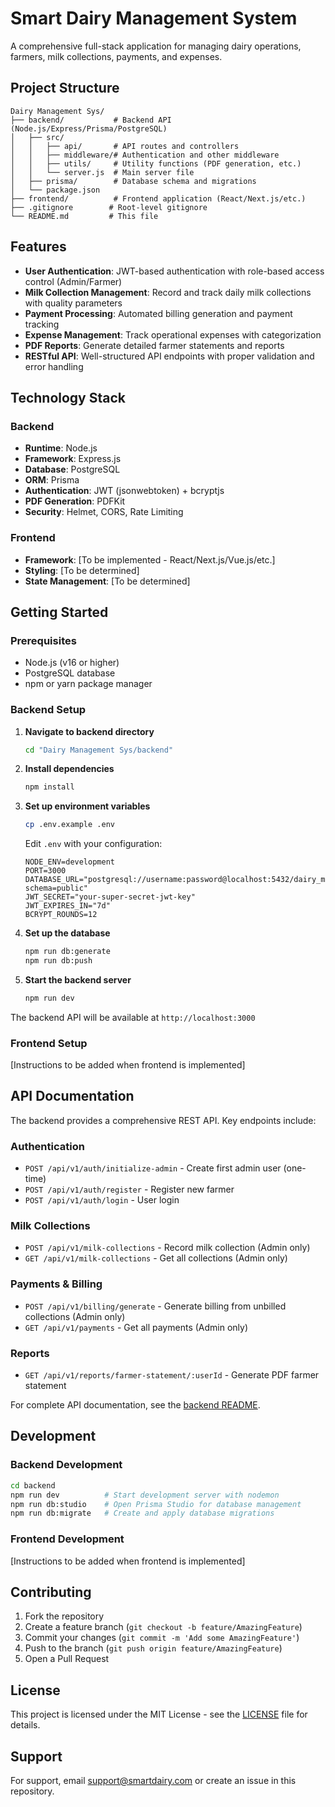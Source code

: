 # Smart Dairy Management System

A comprehensive full-stack application for managing dairy operations, farmers, milk collections, payments, and expenses.

## Project Structure

```
Dairy Management Sys/
├── backend/           # Backend API (Node.js/Express/Prisma/PostgreSQL)
│   ├── src/
│   │   ├── api/       # API routes and controllers
│   │   ├── middleware/# Authentication and other middleware
│   │   ├── utils/     # Utility functions (PDF generation, etc.)
│   │   └── server.js  # Main server file
│   ├── prisma/        # Database schema and migrations
│   └── package.json
├── frontend/          # Frontend application (React/Next.js/etc.)
├── .gitignore        # Root-level gitignore
└── README.md         # This file
```

## Features

- **User Authentication**: JWT-based authentication with role-based access control (Admin/Farmer)
- **Milk Collection Management**: Record and track daily milk collections with quality parameters
- **Payment Processing**: Automated billing generation and payment tracking
- **Expense Management**: Track operational expenses with categorization
- **PDF Reports**: Generate detailed farmer statements and reports
- **RESTful API**: Well-structured API endpoints with proper validation and error handling

## Technology Stack

### Backend
- **Runtime**: Node.js
- **Framework**: Express.js
- **Database**: PostgreSQL
- **ORM**: Prisma
- **Authentication**: JWT (jsonwebtoken) + bcryptjs
- **PDF Generation**: PDFKit
- **Security**: Helmet, CORS, Rate Limiting

### Frontend
- **Framework**: [To be implemented - React/Next.js/Vue.js/etc.]
- **Styling**: [To be determined]
- **State Management**: [To be determined]

## Getting Started

### Prerequisites
- Node.js (v16 or higher)
- PostgreSQL database
- npm or yarn package manager

### Backend Setup

1. **Navigate to backend directory**
   ```bash
   cd "Dairy Management Sys/backend"
   ```

2. **Install dependencies**
   ```bash
   npm install
   ```

3. **Set up environment variables**
   ```bash
   cp .env.example .env
   ```
   
   Edit `.env` with your configuration:
   ```env
   NODE_ENV=development
   PORT=3000
   DATABASE_URL="postgresql://username:password@localhost:5432/dairy_management?schema=public"
   JWT_SECRET="your-super-secret-jwt-key"
   JWT_EXPIRES_IN="7d"
   BCRYPT_ROUNDS=12
   ```

4. **Set up the database**
   ```bash
   npm run db:generate
   npm run db:push
   ```

5. **Start the backend server**
   ```bash
   npm run dev
   ```

The backend API will be available at `http://localhost:3000`

### Frontend Setup
[Instructions to be added when frontend is implemented]

## API Documentation

The backend provides a comprehensive REST API. Key endpoints include:

### Authentication
- `POST /api/v1/auth/initialize-admin` - Create first admin user (one-time)
- `POST /api/v1/auth/register` - Register new farmer
- `POST /api/v1/auth/login` - User login

### Milk Collections
- `POST /api/v1/milk-collections` - Record milk collection (Admin only)
- `GET /api/v1/milk-collections` - Get all collections (Admin only)

### Payments & Billing
- `POST /api/v1/billing/generate` - Generate billing from unbilled collections (Admin only)
- `GET /api/v1/payments` - Get all payments (Admin only)

### Reports
- `GET /api/v1/reports/farmer-statement/:userId` - Generate PDF farmer statement

For complete API documentation, see the [backend README](./backend/README.md).

## Development

### Backend Development
```bash
cd backend
npm run dev          # Start development server with nodemon
npm run db:studio    # Open Prisma Studio for database management
npm run db:migrate   # Create and apply database migrations
```

### Frontend Development
[Instructions to be added when frontend is implemented]

## Contributing

1. Fork the repository
2. Create a feature branch (`git checkout -b feature/AmazingFeature`)
3. Commit your changes (`git commit -m 'Add some AmazingFeature'`)
4. Push to the branch (`git push origin feature/AmazingFeature`)
5. Open a Pull Request

## License

This project is licensed under the MIT License - see the [LICENSE](LICENSE) file for details.

## Support

For support, email support@smartdairy.com or create an issue in this repository.
